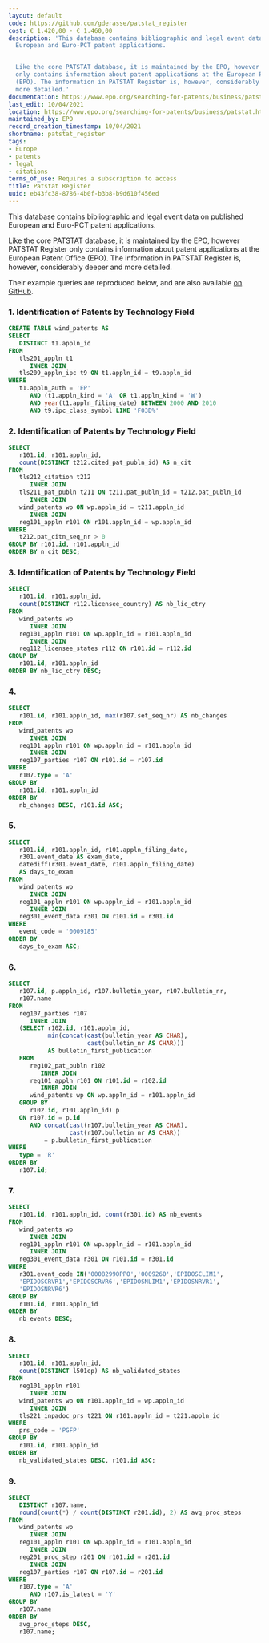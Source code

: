 ```yaml
---
layout: default
code: https://github.com/gderasse/patstat_register
cost: € 1.420,00 - € 1.460,00
description: 'This database contains bibliographic and legal event data on published
  European and Euro-PCT patent applications.


  Like the core PATSTAT database, it is maintained by the EPO, however PATSTAT Register
  only contains information about patent applications at the European Patent Ofﬁce
  (EPO). The information in PATSTAT Register is, however, considerably deeper and
  more detailed.'
documentation: https://www.epo.org/searching-for-patents/business/patstat.html
last_edit: 10/04/2021
location: https://www.epo.org/searching-for-patents/business/patstat.html
maintained_by: EPO
record_creation_timestamp: 10/04/2021
shortname: patstat_register
tags:
- Europe
- patents
- legal
- citations
terms_of_use: Requires a subscription to access
title: Patstat Register
uuid: eb43fc38-8786-4b0f-b3b8-b9d610f456ed
---
```


This database contains bibliographic and legal event data on published European and Euro-PCT patent applications.

Like the core PATSTAT database, it is maintained by the EPO, however PATSTAT Register only contains information about patent applications at the European Patent Ofﬁce (EPO). The information in PATSTAT Register is, however, considerably deeper and more detailed.

Their example queries are reproduced below, and are also available [on GitHub](https://github.com/gderasse/patstat_register).


### 1. Identification of Patents by Technology Field

```sql
CREATE TABLE wind_patents AS 
SELECT 
   DISTINCT t1.appln_id 
FROM
   tls201_appln t1
      INNER JOIN
   tls209_appln_ipc t9 ON t1.appln_id = t9.appln_id
WHERE
   t1.appln_auth = 'EP'
      AND (t1.appln_kind = 'A' OR t1.appln_kind = 'W')
      AND year(t1.appln_filing_date) BETWEEN 2000 AND 2010
      AND t9.ipc_class_symbol LIKE 'F03D%'
```

### 2. Identification of Patents by Technology Field

```sql
SELECT 
   r101.id, r101.appln_id, 
   count(DISTINCT t212.cited_pat_publn_id) AS n_cit
FROM
   tls212_citation t212 
      INNER JOIN
   tls211_pat_publn t211 ON t211.pat_publn_id = t212.pat_publn_id
      INNER JOIN
   wind_patents wp ON wp.appln_id = t211.appln_id
      INNER JOIN
   reg101_appln r101 ON r101.appln_id = wp.appln_id
WHERE
   t212.pat_citn_seq_nr > 0
GROUP BY r101.id, r101.appln_id 
ORDER BY n_cit DESC;
```
### 3. Identification of Patents by Technology Field

```sql
SELECT
   r101.id, r101.appln_id,
   count(DISTINCT r112.licensee_country) AS nb_lic_ctry
FROM
   wind_patents wp
      INNER JOIN  
   reg101_appln r101 ON wp.appln_id = r101.appln_id
      INNER JOIN  
   reg112_licensee_states r112 ON r101.id = r112.id
GROUP BY
   r101.id, r101.appln_id
ORDER BY nb_lic_ctry DESC;
```

### 4. 

```sql
SELECT
   r101.id, r101.appln_id, max(r107.set_seq_nr) AS nb_changes
FROM
   wind_patents wp
      INNER JOIN  
   reg101_appln r101 ON wp.appln_id = r101.appln_id
      INNER JOIN
   reg107_parties r107 ON r101.id = r107.id
WHERE 
   r107.type = 'A'
GROUP BY 
   r101.id, r101.appln_id    
ORDER BY 
   nb_changes DESC, r101.id ASC;
```

### 5.

```sql
SELECT
   r101.id, r101.appln_id, r101.appln_filing_date, 
   r301.event_date AS exam_date, 
   datediff(r301.event_date, r101.appln_filing_date) 
   AS days_to_exam 
FROM
   wind_patents wp
      INNER JOIN  
   reg101_appln r101 ON wp.appln_id = r101.appln_id
      INNER JOIN 
   reg301_event_data r301 ON r101.id = r301.id
WHERE 
   event_code = '0009185'
ORDER BY 
   days_to_exam ASC;
```

### 6.

```sql
SELECT 
   r107.id, p.appln_id, r107.bulletin_year, r107.bulletin_nr,
   r107.name
FROM
   reg107_parties r107
      INNER JOIN 
   (SELECT r102.id, r101.appln_id, 
           min(concat(cast(bulletin_year AS CHAR),
                      cast(bulletin_nr AS CHAR))) 
           AS bulletin_first_publication
   FROM 
      reg102_pat_publn r102
         INNER JOIN 
      reg101_appln r101 ON r101.id = r102.id
         INNER JOIN 
      wind_patents wp ON wp.appln_id = r101.appln_id
   GROUP BY 
      r102.id, r101.appln_id) p 
   ON r107.id = p.id 
      AND concat(cast(r107.bulletin_year AS CHAR),
                 cast(r107.bulletin_nr AS CHAR))
          = p.bulletin_first_publication
WHERE 
   type = 'R'
ORDER BY 
   r107.id;
```

### 7.
```sql
SELECT
   r101.id, r101.appln_id, count(r301.id) AS nb_events
FROM
   wind_patents wp 
      INNER JOIN
   reg101_appln r101 ON wp.appln_id = r101.appln_id
      INNER JOIN
   reg301_event_data r301 ON r101.id = r301.id
WHERE 
   r301.event_code IN('0008299OPPO','0009260','EPIDOSCLIM1',
   'EPIDOSCRVR1','EPIDOSCRVR6','EPIDOSNLIM1','EPIDOSNRVR1',
   'EPIDOSNRVR6')
GROUP BY 
   r101.id, r101.appln_id
ORDER BY 
   nb_events DESC;
```

### 8.

```sql
SELECT
   r101.id, r101.appln_id,
   count(DISTINCT l501ep) AS nb_validated_states
FROM
   reg101_appln r101 
      INNER JOIN
   wind_patents wp ON r101.appln_id = wp.appln_id
      INNER JOIN
   tls221_inpadoc_prs t221 ON r101.appln_id = t221.appln_id
WHERE 
   prs_code = 'PGFP'
GROUP BY 
   r101.id, r101.appln_id
ORDER BY 
   nb_validated_states DESC, r101.id ASC;
```

### 9.

```sql
SELECT
   DISTINCT r107.name,
   round(count(*) / count(DISTINCT r201.id), 2) AS avg_proc_steps
FROM  
   wind_patents wp
      INNER JOIN 
   reg101_appln r101 ON wp.appln_id = r101.appln_id
      INNER JOIN
   reg201_proc_step r201 ON r101.id = r201.id
      INNER JOIN
   reg107_parties r107 ON r107.id = r201.id
WHERE 
   r107.type = 'A' 
      AND r107.is_latest = 'Y'
GROUP BY 
   r107.name
ORDER BY 
   avg_proc_steps DESC, 
   r107.name;
```